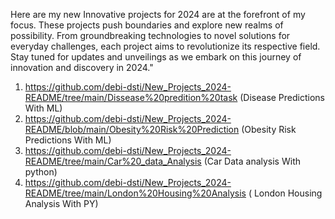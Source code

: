 Here are my new Innovative projects for 2024 are at the forefront of my focus. These projects push boundaries and explore new realms of possibility. From groundbreaking technologies to novel solutions for everyday challenges, each project aims to revolutionize its respective field. Stay tuned for updates and unveilings as we embark on this journey of innovation and discovery in 2024."
 <br>
1. https://github.com/debi-dsti/New_Projects_2024-README/tree/main/Dissease%20predition%20task (Disease Predictions With ML)
2. https://github.com/debi-dsti/New_Projects_2024-README/blob/main/Obesity%20Risk%20Prediction (Obesity Risk Predictions With ML)
3. https://github.com/debi-dsti/New_Projects_2024-README/tree/main/Car%20_data_Analysis (Car Data analysis With python)
4. https://github.com/debi-dsti/New_Projects_2024-README/tree/main/London%20Housing%20Analysis ( London Housing Analysis With PY)
